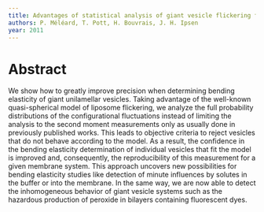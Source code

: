 ```yaml
---
title: Advantages of statistical analysis of giant vesicle flickering for bending elasticity measurements
authors: P. Méléard, T. Pott, H. Bouvrais, J. H. Ipsen
year: 2011
---
```


# Abstract 
We show how to greatly improve precision when determining bending elasticity of giant unilamellar vesicles. Taking advantage of the well-known quasi-spherical model of liposome flickering, we analyze the full probability distributions of the configurational fluctuations instead of limiting the analysis to the second moment measurements only as usually done in previously published works. This leads to objective criteria to reject vesicles that do not behave according to the model. As a result, the confidence in the bending elasticity determination of individual vesicles that fit the model is improved and, consequently, the reproducibility of this measurement for a given membrane system. This approach uncovers new possibilities for bending elasticity studies like detection of minute influences by solutes in the buffer or into the membrane. In the same way, we are now able to detect the inhomogeneous behavior of giant vesicle systems such as the hazardous production of peroxide in bilayers containing fluorescent dyes.


